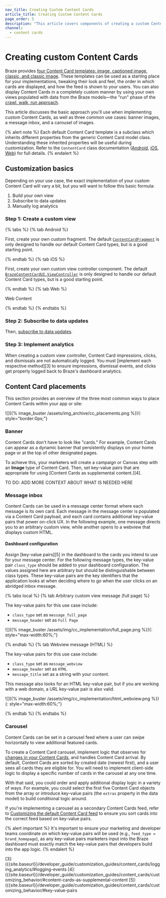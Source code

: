 ```yaml
---
nav_title: Creating Custom Content Cards
article_title: Creating Custom Content Cards
page_order: 5
description: "This article covers components of creating a custom Content Card UI"
channel:
  - content cards
---
```


# Creating custom Content Cards

Braze provides [four Content Card templates: image, captioned image, classic, and classic image][1]. These templates can be used as a starting place for your implementations, tweaking their look and feel, the order in which cards are displayed, and how the feed is shown to your users. You can also display Content Cards in a completely custom manner by using your own views populated with data from the Braze models&mdash;the "run" phase of the [crawl, walk, run approach][2].

<!---JOSH TO DO: This article is written with the assumption that the change from "banner" to "Image" has happened, but I have not populated it elsewhere--->

This article discusses the basic approach you'll use when implementing custom Content Cards, as well as three common use cases: banner images, a message inbox, and a carousel of images.

{% alert note %}
Each default Content Card template is a subclass which inherits different properties from the generic Content Card model class. Understanding these inherited properties will be useful during customization. Refer to the `ContentCard` class documentation ([Android](https://braze-inc.github.io/braze-android-sdk/kdoc/braze-android-sdk/com.braze.models.cards/-card/index.html), [iOS](https://braze-inc.github.io/braze-swift-sdk/documentation/brazekit/braze/contentcard), [Web](https://js.appboycdn.com/web-sdk/latest/doc/classes/braze.card.html)) for full details. 
{% endalert %}


## Customization basics

Depending on your use case, the exact implementation of your custom Content Card will vary a bit, but you will want to follow this basic formula:

1. Build your own view
2. Subscribe to data updates
3. Manually log analytics

### Step 1: Create a custom view 

{% tabs %}
{% tab Android %}

First, create your own custom fragment. The default [`ContentCardFragment`](https://braze-inc.github.io/braze-android-sdk/kdoc/braze-android-sdk/com.braze.ui.contentcards/-content-cards-fragment/index.html) is only designed to handle our default Content Card types, but is a good starting point.

{% endtab %}
{% tab iOS %}

First, create your own custom view controller component. The default [`BrazeContentCardUI.ViewController`](https://braze-inc.github.io/braze-swift-sdk/documentation/brazeui/brazecontentcardui/viewcontroller) is only designed to handle our default Content Card types, but is a good starting point.

{% endtab %}
{% tab Web %}

Web Content

{% endtab %}
{% endtabs %}

### Step 2: Subscribe to data updates

Then, [subscribe to data updates]({{site.baseurl}}/developer_guide/customization_guides/content_cards/logging_analytics/#listening-for-card-updates). 

### Step 3: Implement analytics

When creating a custom view controller, Content Card impressions, clicks, and dismissals are not automatically logged. You must [implement each respective method][3] to ensure impressions, dismissal events, and clicks get properly logged back to Braze's dashboard analytics.

## Content Card placements

This section provides an overview of the three most common ways to place Content Cards within your app or site:

![]({% image_buster /assets/img_archive/cc_placements.png %}){: style="border:0px;"}

### Banner

Content Cards don't have to look like "cards." For example, Content Cards can appear as a dynamic banner that persistently displays on your home page or at the top of other designated pages. 

To achieve this, your marketers will create a campaign or Canvas step with an **Image** type of Content Card. Then, set key-value pairs that are appropriate for using [Content Cards as supplemental content.][4].

TO DO: ADD MORE CONTEXT ABOUT WHAT IS NEEDED HERE

### Message inbox

Content Cards can be used in a message center format where each message is its own card. Each message in the message center is populated via a Content Card payload, and each card contains additional key-value pairs that power on-click UX. In the following example, one message directs you to an arbitrary custom view, while another opens to a webview that displays custom HTML.

#### Dashboard configuration

Assign [key-value pairs][5] in the dashboard to the cards you intend to use for your message center. For the following message types, the key-value pair `class_type` should be added to your dashboard configuration. The values assigned here are arbitrary but should be distinguishable between class types. These key-value pairs are the key identifiers that the application looks at when deciding where to go when the user clicks on an abridged inbox message.

{% tabs local %}
{% tab Arbitrary custom view message (full page) %}

The key-value pairs for this use case include:

- `class_type` set as `message_full_page`
- `message_header` set as `Full Page`

![]({% image_buster /assets/img/cc_implementation/full_page.png %}){: style="max-width:60%;"}

{% endtab %}
{% tab Webview message (HTML) %}

The key-value pairs for this use case include:

- `class_type` set as `message_webview`
- `message_header` set as `HTML`
- `message_title` set as a string with your content.

This message also looks for an HTML key-value pair, but if you are working with a web domain, a URL key-value pair is also valid.

![]({% image_buster /assets/img/cc_implementation/html_webview.png %}){: style="max-width:60%;"}

{% endtab %}
{% endtabs %}

### Carousel

Content Cards can be set in a carousel feed where a user can swipe horizontally to view additional featured cards. 

To create a Content Card carousel, implement logic that observes for [changes in your Content Cards]({{site.baseurl}}/developer_guide/customization_guides/content_cards/customizing_feed/#refreshing-the-feed), and handles Content Card arrival. By default, Content Cards are sorted by created date (newest first), and a user sees all cards they are eligible for. You will need to implement client-side logic to display a specific number of cards in the carousel at any one time.

With that said, you could order and apply additional display logic in a variety of ways. For example, you could select the first five Content Card objects from the array or introduce key-value pairs (the `extras` property in the data model) to build conditional logic around.

If you're implementing a carousel as a secondary Content Cards feed, refer to [Customizing the default Content Card feed]({{site.baseurl}}/developer_guide/customization_guides/content_cards/customizing_feed/#multiple-feeds) to ensure you sort cards into the correct feed based on key-value pairs.

{% alert important %}
It's important to ensure your marketing and developer teams coordinate on which key-value pairs will be used (e.g., `feed_type = brand_homepage`), as any key-value pairs marketers input into the Braze dashboard must exactly match the key-value pairs that developers build into the app logic.
{% endalert %}


[1]: {{site.baseurl}}/user_guide/message_building_by_channel/content_cards/creative_details
[2]: {{site.baseurl}}/developer_guide/customization_guides/customization_overview
[3]: ({{site.baseurl}}/developer_guide/customization_guides/content_cards/logging_analytics/#logging-events
[4]: ({{site.baseurl}}/developer_guide/customization_guides/content_cards/customizing_behavior/#content-cards-as-supplemental-content
[5]: ({{site.baseurl}}/developer_guide/customization_guides/content_cards/customizing_behavior/#key-value-pairs